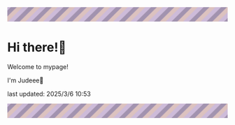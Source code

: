 <!-- Header image -->
<img src="./pokemon/pokemon_7.png" width="1000">

# Hi there!👋

Welcome to mypage!

I'm Judeee🐷

last updated: 2025/3/6 10:53

<!-- Footer image -->
<img src="./pokemon/pokemon_7.png" width="1000">
